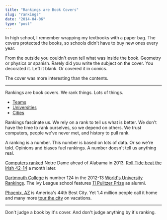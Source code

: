 ```yaml
---
title: "Rankings are Book Covers"
slug: "rankings"
date: "2014-04-06"
type: "post"
---
```


In high school, I remember wrapping my textbooks with a paper bag. The covers protected the books, so schools didn't have to buy new ones every year. 

From the outside you couldn't even tell what was inside the book. Geometry or physics or spanish. Rarely did you write the subject on the cover. You decorated it. Left it blank. Or covered it in comics. 

The cover was more interesting than the contents.

* * *

Rankings are book covers. We rank things. Lots of things. 

* [Teams](http://www.bcsfootball.org/) 
* [Universities](http://www.timeshighereducation.co.uk/world-university-rankings/2012-13/world-ranking) 
* [Cities](http://images.businessweek.com/slideshows/2012-09-26/americas-50-best-cities#slide1)

Rankings fascinate us. We rely on a rank to tell us what is better. We don't have the time to rank ourselves, so we depend on others. We trust computers, people we've never met, and history to pull rank.

A ranking is a number. This number is based on lots of data. Or so we're told. Opinions and biases fuel rankings. A number doesn't tell us anything real.

[Computers ranked](http://www.bcsfootball.org/) Notre Dame ahead of Alabama in 2013. [Roll Tide beat the Irish 42-14](http://articles.chicagotribune.com/2013-01-08/sports/ct-spt-0108-bcs-notre-dame-alabama--20130108_1_bcs-title-eddie-lacy-alabama) a month later.

[Dartmouth College](http://www.timeshighereducation.co.uk/world-university-rankings/2012-13/world-ranking/institution/dartmouth-college) is number 124 in the 2012-13 [World's University Rankings](http://www.timeshighereducation.co.uk/world-university-rankings/2012-13/world-ranking). The Ivy League school features [11 Pulitzer Prize](http://en.wikipedia.org/wiki/List_of_Dartmouth_College_alumni#Pulitzer_Prize_winners) as alumni.

[Phoenix, AZ](http://images.businessweek.com/slideshows/2012-09-26/americas-50-best-cities#slide8) is America's 44th Best City. Yet 1.4 million people call it home and many more [tour the city](http://www.visitphoenix.com/index.aspx) on vacations.

* * * 

Don't judge a book by it's cover. And don't judge anything by it's ranking.
